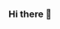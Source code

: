 ### Hi there 👋

<!--
**anhng1106/anhng1106** is a ✨ _special_ ✨ repository because its `README.md` (this file) appears on your GitHub profile.

Here are some ideas to get you started:

- 🔭 I’m currently an international student in Finland
- 🌱 I’m currently learning Software Development as a new path
- 🤔 I’m looking for help with every stupid stuff I have been doing :D

- ⚡ Fun fact about me: still thinking since my life is quite boring T_T 

